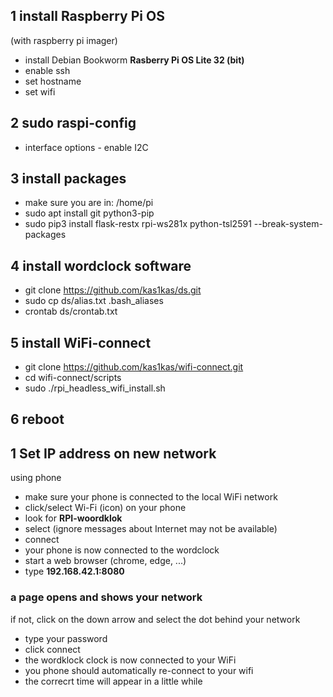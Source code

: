 ## 1 install Raspberry Pi OS
(with raspberry pi imager)
- install Debian Bookworm **Rasberry Pi OS Lite 32 (bit)**
- enable ssh
- set hostname
- set wifi
## 2 sudo raspi-config
- interface options - enable I2C
## 3 install packages
- make sure you are in: /home/pi
- sudo apt install git python3-pip
- sudo pip3 install flask-restx rpi-ws281x python-tsl2591 --break-system-packages
## 4 install wordclock software
- git clone https://github.com/kas1kas/ds.git
- sudo cp ds/alias.txt .bash_aliases
- crontab ds/crontab.txt
## 5 install WiFi-connect
- git clone https://github.com/kas1kas/wifi-connect.git
- cd wifi-connect/scripts
- sudo ./rpi_headless_wifi_install.sh
## 6 reboot

## 1 Set IP address on new network
using phone
- make sure your phone is connected to the local WiFi network
- click/select Wi-Fi (icon) on your phone
- look for **RPI-woordklok**
- select (ignore messages about Internet may not be available)
- connect
- your phone is now connected to the wordclock
- start a web browser (chrome, edge, ...)
- type **192.168.42.1:8080**
### a page opens and shows your network
if not, click on the down arrow and select the dot behind your network
- type your password
- click connect
- the wordklock clock is now connected to your WiFi
- you phone should automatically re-connect to your wifi
- the correcrt time will appear in a little while



